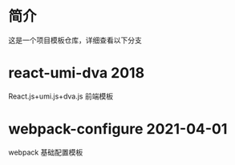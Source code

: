 # 简介
这是一个项目模板仓库，详细查看以下分支

# react-umi-dva 2018
React.js+umi.js+dva.js 前端模板

# webpack-configure 2021-04-01
webpack 基础配置模板